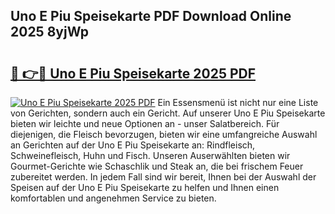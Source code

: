 ## Uno E Piu Speisekarte PDF Download Online 2025 8yjWp

# <h2><a href="http://gcau8kn.nevu.top/?p=Uno+E+Piu+Speisekarte">🔗 👉🔴 Uno E Piu Speisekarte 2025 PDF</a></h2>

[![Uno E Piu Speisekarte 2025 PDF](https://i.imgur.com/dBaPXMq.png)](http://gcau8kn.nevu.top/?p=Uno+E+Piu+Speisekarte)
Ein Essensmenü ist nicht nur eine Liste von Gerichten, sondern auch ein Gericht. Auf unserer Uno E Piu Speisekarte bieten wir leichte und neue Optionen an - unser Salatbereich. Für diejenigen, die Fleisch bevorzugen, bieten wir eine umfangreiche Auswahl an Gerichten auf der Uno E Piu Speisekarte an: Rindfleisch, Schweinefleisch, Huhn und Fisch. Unseren Auserwählten bieten wir Gourmet-Gerichte wie Schaschlik und Steak an, die bei frischem Feuer zubereitet werden. In jedem Fall sind wir bereit, Ihnen bei der Auswahl der Speisen auf der Uno E Piu Speisekarte zu helfen und Ihnen einen komfortablen und angenehmen Service zu bieten.
